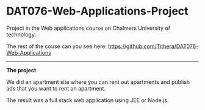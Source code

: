 # DAT076-Web-Applications-Project
Project in the Web applications course on Chalmers University of technology.

The rest of the couse can you see here: https://github.com/Tithera/DAT076-Web-Applications

---

**The project**

We did an apartment site where you can rent out apartments and publish ads that you want to rent an apartment.

The result was a full stack web application using JEE or Node.js.
